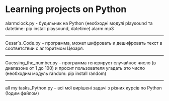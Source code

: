 # Learning projects on Python


alarmclock.py - будильник на Python (необходні модулі playsound та datetime: pip install playsound, datetime)
alarm.mp3
___

Cesar`s_Code.py – программа, может шифровать и дешифровать текст в соответствии с алгоритмом Цезаря.
___

Guessing_the_number.py – программа генерирует случайное число (в диапазоне от 1 до 100) и просит
пользователя угадать это число (необходим модуль random: pip install random)
___

all my tasks_Python.py – всі мої вирішені задачі з різних курсів по Python (!одим файлом)
